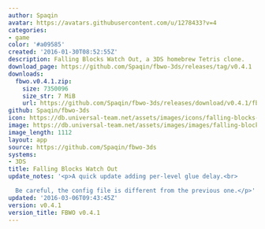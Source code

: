```yaml
---
author: Spaqin
avatar: https://avatars.githubusercontent.com/u/1278433?v=4
categories:
- game
color: '#a09585'
created: '2016-01-30T08:52:55Z'
description: Falling Blocks Watch Out, a 3DS homebrew Tetris clone.
download_page: https://github.com/Spaqin/fbwo-3ds/releases/tag/v0.4.1
downloads:
  fbwo.v0.4.1.zip:
    size: 7350096
    size_str: 7 MiB
    url: https://github.com/Spaqin/fbwo-3ds/releases/download/v0.4.1/fbwo.v0.4.1.zip
github: Spaqin/fbwo-3ds
icon: https://db.universal-team.net/assets/images/icons/falling-blocks-watch-out.png
image: https://db.universal-team.net/assets/images/images/falling-blocks-watch-out.png
image_length: 1112
layout: app
source: https://github.com/Spaqin/fbwo-3ds
systems:
- 3DS
title: Falling Blocks Watch Out
update_notes: '<p>A quick update adding per-level glue delay.<br>

  Be careful, the config file is different from the previous one.</p>'
updated: '2016-03-06T09:43:45Z'
version: v0.4.1
version_title: FBWO v0.4.1
---
```

